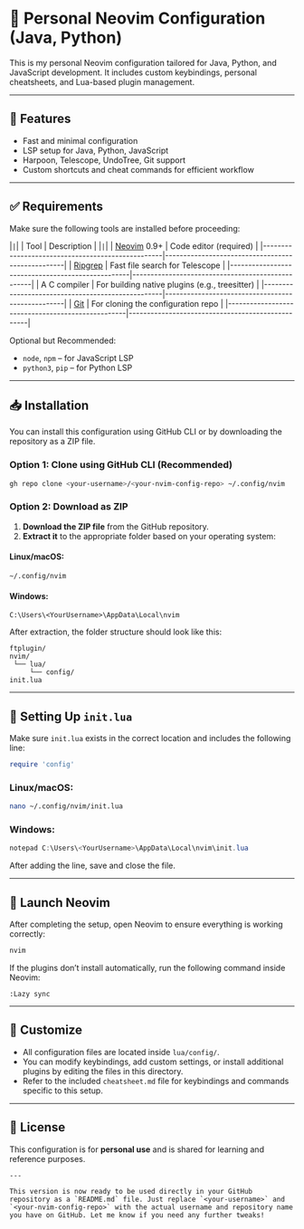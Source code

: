 
# 🧠 Personal Neovim Configuration (Java, Python)

This is my personal Neovim configuration tailored for Java, Python, and JavaScript development. It includes custom keybindings, personal cheatsheets, and Lua-based plugin management.

---

## 🚀 Features

- Fast and minimal configuration
- LSP setup for Java, Python, JavaScript
- Harpoon, Telescope, UndoTree, Git support
- Custom shortcuts and cheat commands for efficient workflow

---

## ✅ Requirements

Make sure the following tools are installed before proceeding:

  
|``````````````````````````````````````````````````|``````````````````````````````````````````````````|
| Tool                                             | Description                                      |
|``````````````````````````````````````````````````|``````````````````````````````````````````````````|
| [Neovim](https://neovim.io/) 0.9+                | Code editor (required)                           |
|--------------------------------------------------|--------------------------------------------------|
| [Ripgrep](https://github.com/BurntSushi/ripgrep) | Fast file search for Telescope                   |
|--------------------------------------------------|--------------------------------------------------|
| A C compiler                                     | For building native plugins (e.g., treesitter)   |
|--------------------------------------------------|--------------------------------------------------|
| [Git](https://git-scm.com/)                      | For cloning the configuration repo               |
|--------------------------------------------------|--------------------------------------------------|

Optional but Recommended:

- `node`, `npm` – for JavaScript LSP
- `python3`, `pip` – for Python LSP

---

## 📥 Installation

You can install this configuration using GitHub CLI or by downloading the repository as a ZIP file.

### Option 1: Clone using GitHub CLI (Recommended)
```bash
gh repo clone <your-username>/<your-nvim-config-repo> ~/.config/nvim
```

### Option 2: Download as ZIP

1. **Download the ZIP file** from the GitHub repository.
2. **Extract it** to the appropriate folder based on your operating system:

#### **Linux/macOS**:
```
~/.config/nvim
```

#### **Windows**:
```
C:\Users\<YourUsername>\AppData\Local\nvim
```

After extraction, the folder structure should look like this:
```
ftplugin/
nvim/
 └── lua/
     └── config/
init.lua
```

---

## 🧠 Setting Up `init.lua`

Make sure `init.lua` exists in the correct location and includes the following line:

```lua
require 'config'
```

### Linux/macOS:
```bash
nano ~/.config/nvim/init.lua
```

### Windows:
```powershell
notepad C:\Users\<YourUsername>\AppData\Local\nvim\init.lua
```

After adding the line, save and close the file.

---

## 🧪 Launch Neovim

After completing the setup, open Neovim to ensure everything is working correctly:

```bash
nvim
```

If the plugins don’t install automatically, run the following command inside Neovim:

```vim
:Lazy sync
```

---

## 🔧 Customize

- All configuration files are located inside `lua/config/`.
- You can modify keybindings, add custom settings, or install additional plugins by editing the files in this directory.
- Refer to the included `cheatsheet.md` file for keybindings and commands specific to this setup.

---

## 📄 License

This configuration is for **personal use** and is shared for learning and reference purposes.
```
---

This version is now ready to be used directly in your GitHub repository as a `README.md` file. Just replace `<your-username>` and `<your-nvim-config-repo>` with the actual username and repository name you have on GitHub. Let me know if you need any further tweaks!
